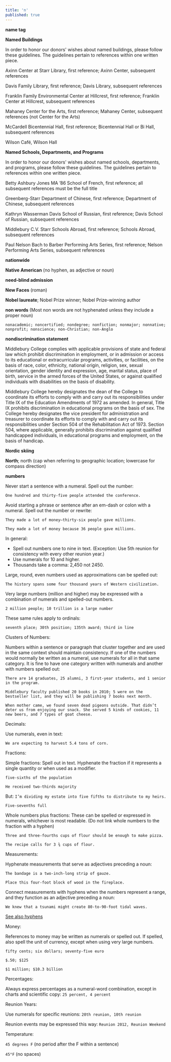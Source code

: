 ```yaml
---
title: 'n'
published: true
---
```


**name tag**

**Named Buildings**

In order to honor our donors' wishes about named buildings, please follow these guidelines. The guidelines pertain to references within one written piece.

Axinn Center at Starr Library, first reference; Axinn Center, subsequent references

Davis Family Library, first reference; Davis Library, subsequent references

Franklin Family Environmental Center at Hillcrest, first reference; Franklin Center at Hillcrest, subsequent references

Mahaney Center for the Arts, first reference; Mahaney Center, subsequent references (not Center for the Arts)

McCardell Bicentennial Hall, first reference; Bicentennial Hall or Bi Hall, subsequent references

Wilson Café, Wilson Hall

**Named Schools, Departments, and Programs**

In order to honor our donors' wishes about named schools, departments, and programs, please follow these guidelines. The guidelines pertain to references within one written piece.

Betty Ashbury Jones MA ’86 School of French, first reference; all subsequent references must be the full title

Greenberg-Starr Department of Chinese, first reference; Department of Chinese, subsequent references

Kathryn Wasserman Davis School of Russian, first reference; Davis School of Russian, subsequent references

Middlebury C.V. Starr Schools Abroad, first reference; Schools Abroad, subsequent references

Paul Nelson Bach to Barber Performing Arts Series, first reference; Nelson Performing Arts Series, subsequent references

**nationwide**

**Native American** (no hyphen, as adjective or noun)

**need-blind admission**

**New Faces** (roman)

**Nobel laureate**; Nobel Prize winner; Nobel Prize-winning author

**non words** (Most non words are not hyphenated unless they include a proper noun)

`nonacademic; noncertified; nondegree; nonfiction; nonmajor; nonnative; nonprofit; nonscience; non-Christian; non-Anglo`

**nondiscrimination statement**

Middlebury College complies with applicable provisions of state and federal law which prohibit discrimination in employment, or in admission or access to its educational or extracurricular programs, activities, or facilities, on the basis of race, color, ethnicity, national origin, religion, sex, sexual orientation, gender identity and expression, age, marital status, place of birth, service in the armed forces of the United States, or against qualified individuals with disabilities on the basis of disability.

Middlebury College hereby designates the dean of the College to coordinate its efforts to comply with and carry out its responsibilities under Title IX of the Education Amendments of 1972 as amended. In general, Title IX prohibits discrimination in educational programs on the basis of sex. The College hereby designates the vice president for administration and treasurer to coordinate its efforts to comply with and carry out its responsibilities under Section 504 of the Rehabilitation Act of 1973. Section 504, where applicable, generally prohibits discrimination against qualified handicapped individuals, in educational programs and employment, on the basis of handicap.

**Nordic skiing**

**North**; north (cap when referring to geographic location; lowercase for compass direction)

**numbers**

Never start a sentence with a numeral. Spell out the number:

`One hundred and thirty-five people attended the conference.`

Avoid starting a phrase or sentence after an em-dash or colon with a numeral. Spell out the number or rewrite:

`They made a lot of money—thirty-six people gave millions.`

`They made a lot of money because 36 people gave millions.`

In general:

- Spell out numbers one to nine in text. (Exception: Use 5th reunion for consistency with every other reunion year.)
- Use numerals for 10 and higher.
- Thousands take a comma: 2,450 not 2450.

Large, round, even numbers used as approximations can be spelled out:

`The history spans some four thousand years of Western civilization.`

Very large numbers (million and higher) may be expressed with a combination of numerals and spelled-out numbers.

`2 million people; 10 trillion is a large number`

These same rules apply to ordinals:

`seventh place; 30th position; 135th award; third in line`

Clusters of Numbers:

Numbers within a sentence or paragraph that cluster together and are used in the same context should maintain consistency. If one of the numbers would normally be written as a numeral, use numerals for all in that same category. It is fine to have one category written with numerals and another with numbers spelled out:

`There are 14 graduates, 25 alumni, 3 first-year students, and 1 senior in the program.`

`Middlebury faculty published 20 books in 2010; 5 were on the bestseller list, and they will be publishing 7 books next month.`

`When mother came, we found seven dead pigeons outside. That didn’t deter us from enjoying our snack. She served 5 kinds of cookies, 11 new beers, and 7 types of goat cheese.`

Decimals:

Use numerals, even in text:

`We are expecting to harvest 5.4 tons of corn.`

Fractions:

Simple fractions: Spell out in text. Hyphenate the fraction if it represents a single quantity or when used as a modifier.

`five-sixths of the population`

`He received two-thirds majority`

But: `I’m dividing my estate into five fifths to distribute to my heirs.`

`Five-sevenths full`

Whole numbers plus fractions: These can be spelled or expressed in numerals, whichever is most readable. (Do not link whole numbers to the fraction with a hyphen)

`Three and three-fourths cups of flour should be enough to make pizza.`

`The recipe calls for 3 ¾ cups of flour.`

Measurements:

Hyphenate measurements that serve as adjectives preceding a noun:

`The bandage is a two-inch-long strip of gauze.`

`Place this four-foot block of wood in the fireplace.`

Connect measurements with hyphens when the numbers represent a range, and they function as an adjective preceding a noun:

`We knew that a tsunami might create 80-to-90-foot tidal waves.`

[See also hyphens](#)

Money:

References to money may be written as numerals or spelled out. If spelled, also spell the unit of currency, except when using very large numbers.

`fifty cents; six dollars; seventy-five euro`

`$.50; $125`

`$1 million; $10.3 billion`

Percentages:

Always express percentages as a numeral-word combination, except in charts and scientific copy: `25 percent, 4 percent`

Reunion Years:

Use numerals for specific reunions: `20th reunion, 10th reunion`

Reunion events may be expressed this way: `Reunion 2012, Reunion Weekend`

Temperature:

`45 degrees F` (no period after the F within a sentence)

`45°F` (no spaces)
